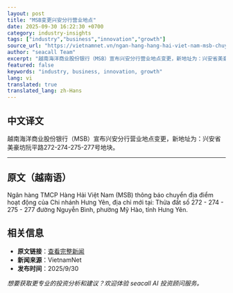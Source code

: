 ```yaml
---
layout: post
title: "MSB变更兴安分行营业地点"
date: 2025-09-30 16:22:30 +0700
category: industry-insights
tags: ["industry","business","innovation","growth"]
source_url: "https://vietnamnet.vn/ngan-hang-hang-hai-viet-nam-msb-chuyen-dia-diem-hoat-dong-chi-nhanh-hung-yen-2447753.html"
author: "seacall Team"
excerpt: "越南海洋商业股份银行（MSB）宣布兴安分行营业地点变更，新地址为：兴安省美豪坊阮平路272-274-275-277号地块。..."
featured: false
keywords: "industry, business, innovation, growth"
lang: vi
translated: true
translated_lang: zh-Hans
---
```


## 中文译文

越南海洋商业股份银行（MSB）宣布兴安分行营业地点变更，新地址为：兴安省美豪坊阮平路272-274-275-277号地块。

---

## 原文（越南语）

Ngân hàng TMCP Hàng Hải Việt Nam (MSB) thông báo chuyển địa điểm hoạt động của Chi nhánh Hưng Yên, địa chỉ mới tại: Thửa đất số 272 - 274 - 275 - 277 đường Nguyễn Bình, phường Mỹ Hào, tỉnh Hưng Yên.

## 相关信息

- **原文链接**：[查看完整新闻](https://vietnamnet.vn/ngan-hang-hang-hai-viet-nam-msb-chuyen-dia-diem-hoat-dong-chi-nhanh-hung-yen-2447753.html)
- **新闻来源**：VietnamNet
- **发布时间**：2025/9/30

*想要获取更专业的投资分析和建议？欢迎体验 seacall AI 投资顾问服务。*